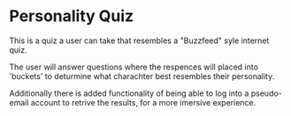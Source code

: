 # Personality Quiz

This is a quiz a user can take that resembles a "Buzzfeed" syle internet quiz.

The user will answer questions where the respences will placed into 'buckets' to deturmine what charachter best resembles their personality.

Additionally there is added functionality of being able to log into a pseudo-email account to retrive the results, for a more imersive experience.
